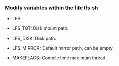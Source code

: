 ### Modify variables within the file lfs.sh

* LFS

* LFS_TGT: Disk mount path.

* LFS_DISK: Disk path.

* LFS_MIRROR: Default mirror path, can be empty.

* MAKEFLAGS: Compile time maximum thread.
